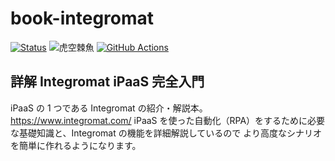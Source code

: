 # book-integromat

[![Status](https://img.shields.io/badge/%E6%8A%80%E8%A1%93%E6%9B%B8%E5%85%B810-%E8%B2%A9%E5%A3%B2%E4%B8%AD-green)](https://techbookfest.org/product/5328534149005312?productVariantID=6553683770736640)
![虎空棘魚](https://img.shields.io/badge/%E8%99%8E-%E7%A9%BA%E6%A3%98%E9%AD%9A-green)
[![GitHub Actions](https://github.com/srz-zumix/book-integromat/workflows/GitHub%20Actions/badge.svg?branch=main)](https://github.com/srz-zumix/book-integromat/actions?query=workflow%3A%22GitHub+Actions%22)

## 詳解 Integromat iPaaS 完全入門

iPaaS の 1 つである Integromat の紹介・解説本。
https://www.integromat.com/
iPaaS を使った自動化（RPA）をするために必要な基礎知識と、Integromat の機能を詳細解説しているので
より高度なシナリオを簡単に作れるようになります。
